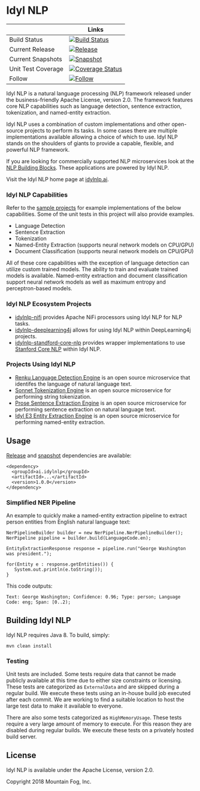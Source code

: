# Idyl NLP

|    | Links |
| ------------- | ------------- |
| Build Status  | [![Build Status](https://travis-ci.org/idylnlp/idylnlp.svg?branch=master)](https://travis-ci.org/idylnlp/idylnlp)  |
| Current Release  | [![Release](https://img.shields.io/nexus/r/https/oss.sonatype.org/ai.idylnlp/idylnlp.svg)](https://search.maven.org/#search%7Cga%7C1%7Cg%3A%22ai.idylnlp%22)  |
| Current Snapshots  | [![Snapshot](https://img.shields.io/nexus/s/https/oss.sonatype.org/ai.idylnlp/idylnlp.svg)](https://oss.sonatype.org/content/repositories/snapshots/ai/idylnlp/) |
| Unit Test Coverage | [![Coverage Status](https://coveralls.io/repos/github/idylnlp/idylnlp/badge.svg?branch=master)](https://coveralls.io/github/idylnlp/idylnlp?branch=master)
| Follow  | [![Follow](	https://img.shields.io/twitter/follow/mtnfog.svg?style=social&label=Follow)](https://twitter.com/mtnfog)  |

Idyl NLP is a natural language processing (NLP) framework released under the business-friendly Apache License, version 2.0. The framework features core NLP capabilities such as language detection, sentence extraction, tokenization, and named-entity extraction.

Idyl NLP uses a combination of custom implementations and other open-source projects to perform its tasks. In some cases there are multiple implementations available allowing a choice of which to use.  Idyl NLP stands on the shoulders of giants to provide a capable, flexible, and powerful NLP framework.

If you are looking for commercially supported NLP microservices look at the [NLP Building Blocks](http://www.mtnfog.com/nlp-building-blocks/). These applications are powered by Idyl NLP.

Visit the Idyl NLP home page at [idylnlp.ai](http://www.idylnlp.ai).

### Idyl NLP Capabilities

Refer to the [sample projects](https://github.com/idylnlp/idylnlp-samples) for example implementations of the below capabilities. Some of the unit tests in this project will also provide examples.

* Language Detection
* Sentence Extraction
* Tokenization
* Named-Entity Extraction (supports neural network models on CPU/GPU)
* Document Classification (supports neural network models on CPU/GPU)

All of these core capabilities with the exception of language detection can utilize custom trained models. The ability to train and evaluate trained models is available. Named-entity extraction and document classification support neural network models as well as maximum entropy and perceptron-based models.

### Idyl NLP Ecosystem Projects

* [idylnlp-nifi](https://github.com/idylnlp/idylnlp-nifi) provides Apache NiFi processors using Idyl NLP for NLP tasks.
* [idylnlp-deeplearning4j](https://github.com/idylnlp/idylnlp-deeplearning4j) allows for using Idyl NLP within DeepLearning4j projects.
* [idylnlp-standford-core-nlp](https://github.com/idylnlp/idylnlp-stanford-core-nlp) provides wrapper implementations to use [Stanford Core NLP](https://github.com/stanfordnlp/CoreNLP) within Idyl NLP.

### Projects Using Idyl NLP

* [Renku Language Detection Engine](https://github.com/mtnfog/renku-language-detection-engine) is an open source microservice that identifes the language of natural language text.
* [Sonnet Tokenization Engine](https://github.com/mtnfog/sonnet-tokenization-engine) is an open source microservice for performing string tokenization.
* [Prose Sentence Extraction Engine](https://github.com/mtnfog/prose-sentence-extraction-engine) is an open source microservice for performing sentence extraction on natural language text.
* [Idyl E3 Entity Extraction Engine](https://github.com/mtnfog/idyl-e3-entity-extraction-engine) is an open source microservice for performing named-entity extraction.

## Usage

[Release](https://search.maven.org/#search%7Cga%7C1%7Cg%3A"ai.idylnlp") and [snapshot](https://oss.sonatype.org/content/repositories/snapshots/ai/idylnlp/) dependencies are available:

```
<dependency>
  <groupId>ai.idylnlp</groupId>
  <artifactId>...</artifactId>
  <version>1.0.0</version>
</dependency>
```

### Simplified NER Pipeline

An example to quickly make a named-entity extraction pipeline to extract person entities from English natural language text:

```
NerPipelineBuilder builder = new NerPipeline.NerPipelineBuilder();
NerPipeline pipeline = builder.build(LanguageCode.en);

EntityExtractionResponse response = pipeline.run("George Washington was president.");

for(Entity e : response.getEntities()) {
   System.out.println(e.toString());
}
```

This code outputs:

```
Text: George Washington; Confidence: 0.96; Type: person; Language Code: eng; Span: [0..2);
```

## Building Idyl NLP

Idyl NLP requires Java 8. To build, simply:

```
mvn clean install
```

### Testing

Unit tests are included. Some tests require data that cannot be made publicly available at this time due to either size constraints or licensing. These tests are categorized as `ExternalData` and are skipped during a regular build. We execute these tests using an in-house build job executed after each commit. We are working to find a suitable location to host the large test data to make it available to everyone.

There are also some tests categorized as `HighMemoryUsage`. These tests require a very large amount of memory to execute. For this reason they are disabled during regular builds. We execute these tests on a privately hosted build server.

## License

Idyl NLP is available under the Apache License, version 2.0.

Copyright 2018 Mountain Fog, Inc.
